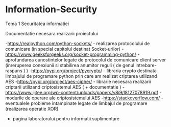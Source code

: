 # Information-Security
Tema 1 Securitatea informatiei

Documentatie necesara realizarii proiectului 

-https://realpython.com/python-sockets/ - realizarea protocolului de comunicare (in special capitolul destinat Socket-urilor)
-https://www.geeksforgeeks.org/socket-programming-python/ - aprofundarea cunostintelor legate de protocolul de comunicare client server (inreruperea conexiunii si stabilirea anumitor reguli ( de genul intrebare-raspuns ) )
-https://pypi.org/project/pycrypto/ - libraria crypto destinata limbajului de programare python prin care am realizat criptarea utilizand AES
-https://pypi.org/project/aes-cipher/ - librarie necesara realizarii criptarii utilizand criptosistemul AES ( + documentatie )
-https://www.ijitee.org/wp-content/uploads/papers/v8i9/I8127078919.pdf - modurile de operare ale criptosistemului AES
-https://stackoverflow.com/ - eventualele probleme intampinate legate de limbajul de programare (realizarea operatie XOR)
 + pagina laboratorului pentru informatii suplimentare
